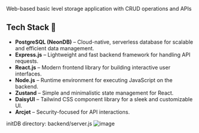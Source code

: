 Web-based basic level storage application with CRUD operations and APIs

## Tech Stack 📌  

- **PostgreSQL (NeonDB)** – Cloud-native, serverless database for scalable and efficient data management.  
- **Express.js** – Lightweight and fast backend framework for handling API requests.  
- **React.js** – Modern frontend library for building interactive user interfaces.  
- **Node.js** – Runtime environment for executing JavaScript on the backend.  
- **Zustand** – Simple and minimalistic state management for React.  
- **DaisyUI** – Tailwind CSS component library for a sleek and customizable UI.  
- **Arcjet** – Security-focused for API interactions.  

initDB directory: backend/server.js
![image](https://github.com/user-attachments/assets/7a999b25-13b4-4996-95a1-be262e90d930)
